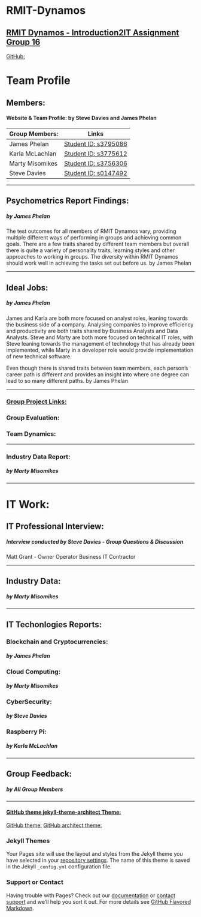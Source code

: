 # RMIT-Dynamos
## [RMIT Dynamos - Introduction2IT Assignment Group 16](https://rmit-dynamos.github.io/RMIT-Dynamos/)

[GitHub:](https://github.com/RMIT-Dynamos)

# Team Profile
## Members:
#### Website & Team Profile:  by Steve Davies and James Phelan
 Group Members: | Links 
---|---
 James Phelan |[Student ID: s3795086](https://j-phelan.github.io)
| Karla McLachlan|[Student ID: s3775612](https://kammac80.github.io/Karla-My-Profile/)
|Marty Misomikes|[Student ID: s3756306](https://imiso89.github.io/Marty-Misomikes/)
| Steve Davies|[Student ID: s0147492](https://s0147492.github.io/Intro2IT/)

---

## Psychometrics Report Findings:
##### by James Phelan

The test outcomes for all members of RMIT Dynamos vary, 
providing multiple different ways of performing in groups and achieving common goals. 
There are a few traits shared by different team members but overall there is quite a variety of personality traits, learning styles and other approaches to working in groups. 
The diversity within RMIT Dynamos should work well in achieving the tasks set out before us. by James Phelan

---

## Ideal Jobs:
##### by James Phelan

James and Karla are both more focused on analyst roles, leaning towards the business side of a company. Analysing companies to improve efficiency and productivity are both traits shared by Business Analysts and Data Analysts. Steve and Marty are both more focused on technical IT roles, with Steve leaning towards the management of technology that has already been implemented, while Marty in a developer role would provide implementation of new technical software. 

Even though there is shared traits between team members, each person’s career path is different and provides an insight into where one degree can lead to so many different paths. by James Phelan

---

### [Group Project Links:](https://rmit-dynamos.github.io/RMIT-Dynamos/)


### Group Evaluation:


### Team Dynamics:


---

### Industry Data Report:
##### by Marty Misomikes

---
# IT Work:
## IT Professional Interview: 
##### Interview conducted by Steve Davies - Group Questions & Discussion
Matt Grant - Owner Operator Business IT Contractor

---

## Industry Data:
##### by Marty Misomikes

---

## IT Techonlogies Reports:

### Blockchain and Cryptocurrencies:
##### by James Phelan

### Cloud Computing:
##### by Marty Misomikes

### CyberSecurity:
##### by Steve Davies

### Raspberry Pi:
##### by Karla McLachlan


---

## Group Feedback:
##### by All Group Members

---

#### [GitHub theme jekyll-theme-architect Theme:](https://jekyllthemes.io/theme/architect)
[GitHub theme:](https://github.com/pages-themes/architect)
[GitHub architect theme:](https://github.com/pages-themes/architect)


### Jekyll Themes

Your Pages site will use the layout and styles from the Jekyll theme you have selected in your [repository settings](https://github.com/s0147492/RMIT-Dynamos/settings). The name of this theme is saved in the Jekyll `_config.yml` configuration file.

### Support or Contact

Having trouble with Pages? Check out our [documentation](https://help.github.com/categories/github-pages-basics/) or [contact support](https://github.com/contact) and we’ll help you sort it out.
For more details see [GitHub Flavored Markdown](https://guides.github.com/features/mastering-markdown/).
